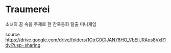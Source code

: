 # Traumerei
소녀의 꿈 속을 주제로 한 잔혹동화 탈출 미니게임

source https://drive.google.com/drive/folders/1OtrG0CIJAN78HO_VbEIURAos8VxR1dyi?usp=sharing
